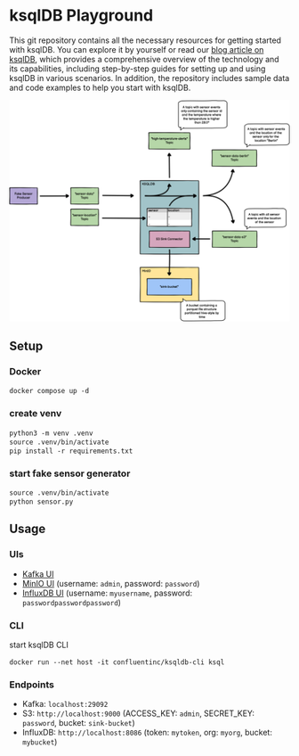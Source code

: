 # ksqlDB Playground

This git repository contains all the necessary resources for getting started with ksqlDB. You can explore it by yourself or read our [blog article on ksqlDB](https://hivemindtechnologies.com/en/blog/introduction-to-ksqlbd), which provides a comprehensive overview of the technology and its capabilities, including step-by-step guides for setting up and using ksqlDB in various scenarios. In addition, the repository includes sample data and code examples to help you start with ksqlDB. 

![Architecture](./architecture.png)

## Setup

### Docker

```shell
docker compose up -d
```

### create venv

```shell
python3 -m venv .venv
source .venv/bin/activate
pip install -r requirements.txt
```

### start fake sensor generator

```shell
source .venv/bin/activate
python sensor.py
```

## Usage

### UIs

- [Kafka UI](http://localhost:8080)
- [MinIO UI](http://localhost:9001) (username: `admin`, password: `password`)
- [InfluxDB UI](http://localhost:8086) (username: `myusername`, password: `passwordpasswordpassword`)

### CLI

start ksqlDB CLI

```shell
docker run --net host -it confluentinc/ksqldb-cli ksql
```

### Endpoints

- Kafka: `localhost:29092`
- S3: `http://localhost:9000` (ACCESS_KEY: `admin`, SECRET_KEY: `password`, bucket: `sink-bucket`)
- InfluxDB: `http://localhost:8086` (token: `mytoken`, org: `myorg`, bucket: `mybucket`)

